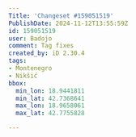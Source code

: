 ```yaml
---
Title: 'Changeset #159051519'
PublishDate: 2024-11-12T13:55:59Z
id: 159051519
user: Badojo
comment: Tag fixes
created_by: iD 2.30.4
tags:
- Montenegro
- Nikšić
bbox:
  min_lon: 18.9441811
  min_lat: 42.7368641
  max_lon: 18.9658061
  max_lat: 42.7755828

---
```

